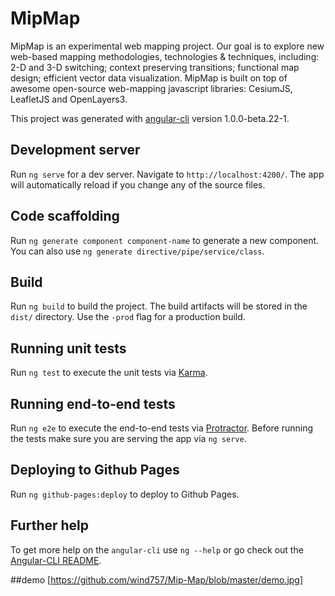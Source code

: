 # MipMap

MipMap is an experimental web mapping project. Our goal is to explore new web-based mapping methodologies, technologies & techniques, including: 2-D and 3-D switching; context preserving transitions; functional map design; efficient vector data visualization. MipMap is built on top of awesome open-source web-mapping javascript libraries: CesiumJS, LeafletJS and OpenLayers3.

This project was generated with [angular-cli](https://github.com/angular/angular-cli) version 1.0.0-beta.22-1.

## Development server

Run `ng serve` for a dev server. Navigate to `http://localhost:4200/`. The app will automatically reload if you change any of the source files.

## Code scaffolding

Run `ng generate component component-name` to generate a new component. You can also use `ng generate directive/pipe/service/class`.

## Build

Run `ng build` to build the project. The build artifacts will be stored in the `dist/` directory. Use the `-prod` flag for a production build.

## Running unit tests

Run `ng test` to execute the unit tests via [Karma](https://karma-runner.github.io).

## Running end-to-end tests

Run `ng e2e` to execute the end-to-end tests via [Protractor](http://www.protractortest.org/).
Before running the tests make sure you are serving the app via `ng serve`.

## Deploying to Github Pages

Run `ng github-pages:deploy` to deploy to Github Pages.

## Further help

To get more help on the `angular-cli` use `ng --help` or go check out the [Angular-CLI README](https://github.com/angular/angular-cli/blob/master/README.md). 

##demo
[https://github.com/wind757/Mip-Map/blob/master/demo.jpg]
